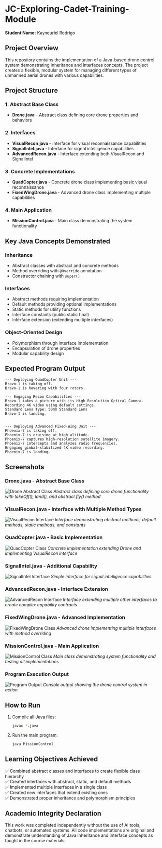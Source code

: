 # JC-Exploring-Cadet-Training-Module

**Student Name:** Kayneuriel Rodrigo

## Project Overview
This repository contains the implementation of a Java-based drone control system demonstrating inheritance and interfaces concepts. The project creates a flexible, modular system for managing different types of unmanned aerial drones with various capabilities.

## Project Structure

### 1. Abstract Base Class
- **Drone.java** - Abstract class defining core drone properties and behaviors

### 2. Interfaces
- **VisualRecon.java** - Interface for visual reconnaissance capabilities
- **SignalIntel.java** - Interface for signal intelligence capabilities  
- **AdvancedRecon.java** - Interface extending both VisualRecon and SignalIntel

### 3. Concrete Implementations
- **QuadCopter.java** - Concrete drone class implementing basic visual reconnaissance
- **FixedWingDrone.java** - Advanced drone class implementing multiple capabilities

### 4. Main Application
- **MissionControl.java** - Main class demonstrating the system functionality

## Key Java Concepts Demonstrated

### Inheritance
- Abstract classes with abstract and concrete methods
- Method overriding with `@Override` annotation
- Constructor chaining with `super()`

### Interfaces
- Abstract methods requiring implementation
- Default methods providing optional implementations
- Static methods for utility functions
- Interface constants (public static final)
- Interface extension (extending multiple interfaces)

### Object-Oriented Design
- Polymorphism through interface implementation
- Encapsulation of drone properties
- Modular capability design

## Expected Program Output

```
--- Deploying QuadCopter Unit ---
Bravo-1 is taking off.
Bravo-1 is hovering with four rotors.

--- Engaging Recon Capabilities ---
Bravo-1 takes a picture with its High-Resolution Optical Camera.
Recording 4K video using default settings.
Standard Lens Type: 50mm Standard Lens
Bravo-1 is landing.


--- Deploying Advanced Fixed-Wing Unit ---
Phoenix-7 is taking off.
Phoenix-7 is cruising at high altitude.
Phoenix-7 captures high-resolution satellite imagery.
Phoenix-7 intercepts and analyzes radio frequencies.
Engaging gimbal-stabilized 4K video recording.
Phoenix-7 is landing.
```

## Screenshots

### Drone.java - Abstract Base Class
![Drone Abstract Class](screenshots/drone-class.png)
*Abstract class defining core drone functionality with takeOff(), land(), and abstract fly() method*

### VisualRecon.java - Interface with Multiple Method Types
![VisualRecon Interface](screenshots/visual-recon-interface.png)
*Interface demonstrating abstract methods, default methods, static methods, and constants*

### QuadCopter.java - Basic Implementation
![QuadCopter Class](screenshots/quadcopter-class.png)
*Concrete implementation extending Drone and implementing VisualRecon interface*

### SignalIntel.java - Additional Capability
![SignalIntel Interface](screenshots/signal-intel-interface.png)
*Simple interface for signal intelligence capabilities*

### AdvancedRecon.java - Interface Extension
![AdvancedRecon Interface](screenshots/advanced-recon-interface.png)
*Interface extending multiple other interfaces to create complex capability contracts*

### FixedWingDrone.java - Advanced Implementation
![FixedWingDrone Class](screenshots/fixed-wing-drone-class.png)
*Advanced drone implementing multiple interfaces with method overriding*

### MissionControl.java - Main Application
![MissionControl Class](screenshots/mission-control-class.png)
*Main class demonstrating system functionality and testing all implementations*

### Program Execution Output
![Program Output](screenshots/program-output.png)
*Console output showing the drone control system in action*

## How to Run

1. Compile all Java files:
   ```bash
   javac *.java
   ```

2. Run the main program:
   ```bash
   java MissionControl
   ```

## Learning Objectives Achieved

✅ Combined abstract classes and interfaces to create flexible class hierarchy  
✅ Created interfaces with abstract, static, and default methods  
✅ Implemented multiple interfaces in a single class  
✅ Created new interfaces that extend existing ones  
✅ Demonstrated proper inheritance and polymorphism principles

## Academic Integrity Declaration

This work was completed independently without the use of AI tools, chatbots, or automated systems. All code implementations are original and demonstrate understanding of Java inheritance and interface concepts as taught in the course materials.